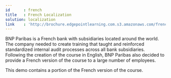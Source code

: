 ```yaml
---
id      : french
title   : French Localization
solution: localization
link    : 'http://brochure.edgepointlearning.com.s3.amazonaws.com/french/_FLASH_EMBED.html'
---
```

BNP Paribas is a French bank with subsidiaries located around the world. The company needed to create training that taught and reinforced standardized internal audit processes across all bank subsidiaries. Following the creation of the course in English, BNP Paribas also decided to provide a French version of the course to a large number of employees.

This demo contains a portion of the French version of the course.
